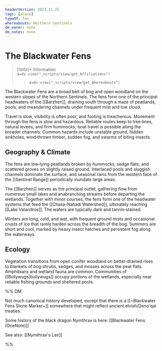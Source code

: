```yaml
---
headerVersion: 2023.11.25
tags: [place]
typeOf: fen
whereabouts: Northern Sentinels
dm_owner: none
dm_notes: none
---
```

# The Blackwater Fens
>[!info]+ Information  
> `$=dv.view("_scripts/view/get_Affiliations")`  
>> `$=dv.view("_scripts/view/get_Whereabouts")`

The Blackwater Fens are a broad belt of bog and open woodland on the western slopes of the Northern Sentinels. The fens form one of the principal headwaters of the [[Barzhen]], draining south through a maze of peatlands, pools, and meandering channels under frequent mist and low cloud. 

Travel is slow, visibility is often poor, and footing is treacherous. Movement through the fens is slow and hazardous. Reliable routes keep to tree‑lines, natural levees, and firm hummocks; boat travel is possible along the broader channels. Common hazards include unstable ground, hidden sinkholes, wind‑thrown timber, sudden fog, and swarms of biting insects.

## Geography & Climate

The fens are low‑lying peatlands broken by hummocks, sedge flats, and scattered groves on slightly raised ground. Interlaced pools and sluggish channels dominate the surface, and seasonal rains from the western face of the [[Sentinel Range]] periodically inundate large areas.

The [[Barzhen]] serves as the principal outlet, gathering flow from numerous small lakes and anabranching streams before departing the wetlands. Together with minor courses, the fens form one of the headwater systems that feed the [[Chasa-Nahadi Watershed]], ultimately reaching [[Lake Valandros]]. The waters are typically dark and tannin‑stained.

Winters are long, cold, and wet, with frequent ground mists and occasional crusts of ice that rarely harden across the breadth of the bog. Summers are short and cool, marked by heavy insect hatches and persistent fog along the waterways.

## Ecology

Vegetation transitions from open conifer woodland on better‑drained rises to blankets of bog shrubs, sedges, and mosses across the peat flats. Amphibians and wetland fauna are common. Communities of [[Bullywugs|bullywugs]] occupy portions of the wetlands, especially near reliable fishing grounds and sheltered pools.

%% DM

Not much canonical history developed, except that there is a [[~Blackwater Fens Stone Marker~]] somewhere that might reflect ancient elvish/Deno'qai treaties. 

Some history of the black dragon Nymthrax is here: [[Blackwater Fens (OneNote)]] 

See also: [[Nymthrax's Lair]]

%%